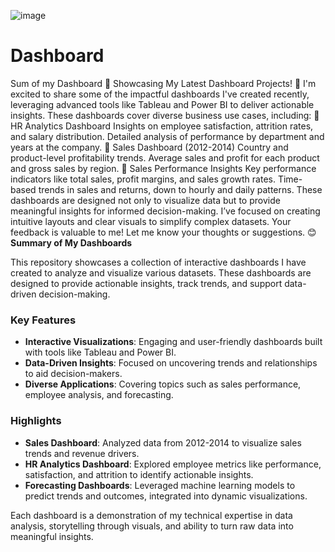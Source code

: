 
![image](https://github.com/user-attachments/assets/a0b6a5c6-c595-4331-bad9-0869e59bb9d5)

# Dashboard
Sum of my Dashboard
🌟 Showcasing My Latest Dashboard Projects! 🌟
I'm excited to share some of the impactful dashboards I've created recently, leveraging advanced tools like Tableau and Power BI to deliver actionable insights. These dashboards cover diverse business use cases, including:
📌 HR Analytics Dashboard
Insights on employee satisfaction, attrition rates, and salary distribution.
Detailed analysis of performance by department and years at the company.
📌 Sales Dashboard (2012-2014)
Country and product-level profitability trends.
Average sales and profit for each product and gross sales by region.
📌 Sales Performance Insights
Key performance indicators like total sales, profit margins, and sales growth rates.
Time-based trends in sales and returns, down to hourly and daily patterns.
These dashboards are designed not only to visualize data but to provide meaningful insights for informed decision-making. I’ve focused on creating intuitive layouts and clear visuals to simplify complex datasets.
Your feedback is valuable to me! Let me know your thoughts or suggestions. 😊
**Summary of My Dashboards**  

This repository showcases a collection of interactive dashboards I have created to analyze and visualize various datasets. These dashboards are designed to provide actionable insights, track trends, and support data-driven decision-making.  

### Key Features  
- **Interactive Visualizations**: Engaging and user-friendly dashboards built with tools like Tableau and Power BI.  
- **Data-Driven Insights**: Focused on uncovering trends and relationships to aid decision-makers.  
- **Diverse Applications**: Covering topics such as sales performance, employee analysis, and forecasting.  

### Highlights  
- **Sales Dashboard**: Analyzed data from 2012-2014 to visualize sales trends and revenue drivers.  
- **HR Analytics Dashboard**: Explored employee metrics like performance, satisfaction, and attrition to identify actionable insights.  
- **Forecasting Dashboards**: Leveraged machine learning models to predict trends and outcomes, integrated into dynamic visualizations.  

Each dashboard is a demonstration of my technical expertise in data analysis, storytelling through visuals, and ability to turn raw data into meaningful insights.
